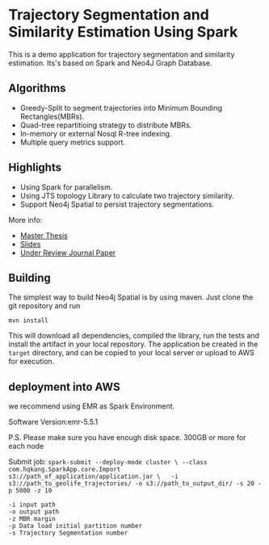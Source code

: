 # Trajectory Segmentation and Similarity Estimation Using Spark


This is a demo application for trajectory segmentation and similarity estimation. Its's based on Spark and Neo4J Graph Database. 

## Algorithms
- Greedy-Split to segment trajectories into Minimum Bounding Rectangles(MBRs).
- Quad-tree repartitioing strategy to distribute MBRs.
- In-memory or external Nosql R-tree indexing.
- Multiple query metrics support.

## Highlights
 - Using Spark for parallelism.
 - Using JTS topology Library to calculate two trajectory similarity.
 - Support Neo4j Spatial to persist trajectory segmentations.
 
 More info:

- [Master Thesis](https://github.com/kanghq/SparkApp/blob/master/cuthesis.pdf)
- [Slides](https://github.com/kanghq/SparkApp/blob/master/pres.pdf)
- [Under Review Journal Paper](https://github.com/kanghq/SparkApp/blob/master/IEEE_Tran_jrnl.pdf)


## Building

The simplest way to build Neo4j Spatial is by using maven. Just clone the git repository and run

    mvn install

This will download all dependencies, compiled the library, run the tests and install the artifact in your local repository. The application be created in the  `target`  directory, and can be copied to your local server or upload to AWS for execution.


## deployment into AWS

we recommend using EMR as Spark Environment.

Software Version:emr-5.5.1

P.S. Please make sure you have enough disk space. 300GB or more for each node

Submit job:
`spark-submit --deploy-mode cluster \
    --class com.hqkang.SparkApp.core.Import s3://path_of_application/application.jar \  
    -i s3://path_to_geolife_trajectories/ -o s3://path_to_output_dir/ -s 20 -p 5000 -z 10`
    
    
    
    
    -i input path
    -o output path
    -z MBR margin
    -p Data load initial partition number
    -s Trajectory Segmentation number
    


